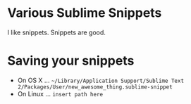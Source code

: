 # Various Sublime Snippets
I like snippets.  Snippets are good.

# Saving your snippets
* On OS X ...
``` ~/Library/Application Support/Sublime Text 2/Packages/User/new_awesome_thing.sublime-snippet ```
* On Linux ...
``` insert path here ```
